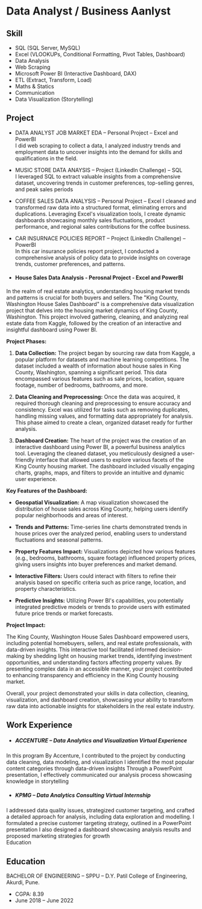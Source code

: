 # Data Analyst / Business Aanlyst

## Skill 
- SQL (SQL Server, MySQL)
- Excel (VLOOKUPs, Conditional Formatting, Pivot Tables, Dashboard)
- Data Analysis
- Web Scraping
- Microsoft Power BI (Interactive Dashboard, DAX)
- ETL (Extract, Transform, Load)
- Maths & Statics
- Communication
- Data Visualization (Storytelling)

## Project 
- DATA ANALYST JOB MARKET EDA – Personal Project – Excel and PowerBI	
I did web scraping to collect a data, I analyzed industry trends and employment data to uncover insights into the demand for skills and qualifications in the field.
- MUSIC STORE DATA ANAYSIS – Project (LinkedIn Challenge) – SQL                                                                        
I leveraged SQL to extract valuable insights from a comprehensive dataset, uncovering trends in customer preferences, top-selling genres, and peak sales periods
- COFFEE SALES DATA ANALYSIS – Personal Project – Excel	
I cleaned and transformed raw data into a structured format, eliminating errors and duplications. 
Leveraging Excel's visualization tools, I create dynamic dashboards showcasing monthly sales fluctuations, product performance, and regional sales contributions for the coffee business.
- CAR INSURNACE POLICIES REPORT – Project (LinkedIn Challenge) – PowerBI	
In this car insurance policies report project, I conducted a comprehensive analysis of policy data to provide insights on coverage trends, customer preferences, and patterns.

- #### House Sales Data Analysis - Perosnal Project - Excel and PowerBI

In the realm of real estate analytics, understanding housing market trends and patterns is crucial for both buyers and sellers. The "King County, Washington House Sales Dashboard" is a comprehensive data visualization project that delves into the housing market dynamics of King County, Washington. This project involved gathering, cleaning, and analyzing real estate data from Kaggle, followed by the creation of an interactive and insightful dashboard using Power BI.

**Project Phases:**

1. **Data Collection:** The project began by sourcing raw data from Kaggle, a popular platform for datasets and machine learning competitions. The dataset included a wealth of information about house sales in King County, Washington, spanning a significant period. This data encompassed various features such as sale prices, location, square footage, number of bedrooms, bathrooms, and more.

2. **Data Cleaning and Preprocessing:** Once the data was acquired, it required thorough cleaning and preprocessing to ensure accuracy and consistency. Excel was utilized for tasks such as removing duplicates, handling missing values, and formatting data appropriately for analysis. This phase aimed to create a clean, organized dataset ready for further analysis.

3. **Dashboard Creation:** The heart of the project was the creation of an interactive dashboard using Power BI, a powerful business analytics tool. Leveraging the cleaned dataset, you meticulously designed a user-friendly interface that allowed users to explore various facets of the King County housing market. The dashboard included visually engaging charts, graphs, maps, and filters to provide an intuitive and dynamic user experience.

**Key Features of the Dashboard:**

- **Geospatial Visualization:** A map visualization showcased the distribution of house sales across King County, helping users identify popular neighborhoods and areas of interest.
  
- **Trends and Patterns:** Time-series line charts demonstrated trends in house prices over the analyzed period, enabling users to understand fluctuations and seasonal patterns.
  
- **Property Features Impact:** Visualizations depicted how various features (e.g., bedrooms, bathrooms, square footage) influenced property prices, giving users insights into buyer preferences and market demand.
  
- **Interactive Filters:** Users could interact with filters to refine their analysis based on specific criteria such as price range, location, and property characteristics.
  
- **Predictive Insights:** Utilizing Power BI's capabilities, you potentially integrated predictive models or trends to provide users with estimated future price trends or market forecasts.

**Project Impact:**

The King County, Washington House Sales Dashboard empowered users, including potential homebuyers, sellers, and real estate professionals, with data-driven insights. This interactive tool facilitated informed decision-making by shedding light on housing market trends, identifying investment opportunities, and understanding factors affecting property values. By presenting complex data in an accessible manner, your project contributed to enhancing transparency and efficiency in the King County housing market.

Overall, your project demonstrated your skills in data collection, cleaning, visualization, and dashboard creation, showcasing your ability to transform raw data into actionable insights for stakeholders in the real estate industry.


## Work Experience
- ##### ACCENTURE – Data Analytics and Visualization Virtual Experience 	
In this program By Accenture, I contributed to the project by conducting data cleaning, data modeling, and visualization
I identified the most popular content categories through data-driven insights
Through a PowerPoint presentation, I effectively communicated our analysis process showcasing knowledge in storytelling  
- ##### KPMG – Data Analytics Consulting Virtual Internship 
I addressed data quality issues, strategized customer targeting, and crafted a detailed approach for analysis, including data exploration and modelling.
I formulated a precise customer targeting strategy, outlined in a PowerPoint presentation
I also designed a dashboard showcasing analysis results and proposed marketing strategies for growth	
Education

## Education
BACHELOR OF ENGINEERING – SPPU – D.Y. Patil College of Engineering, Akurdi, Pune.                                  
- CGPA: 8.39
- June 2018 – June 2022






